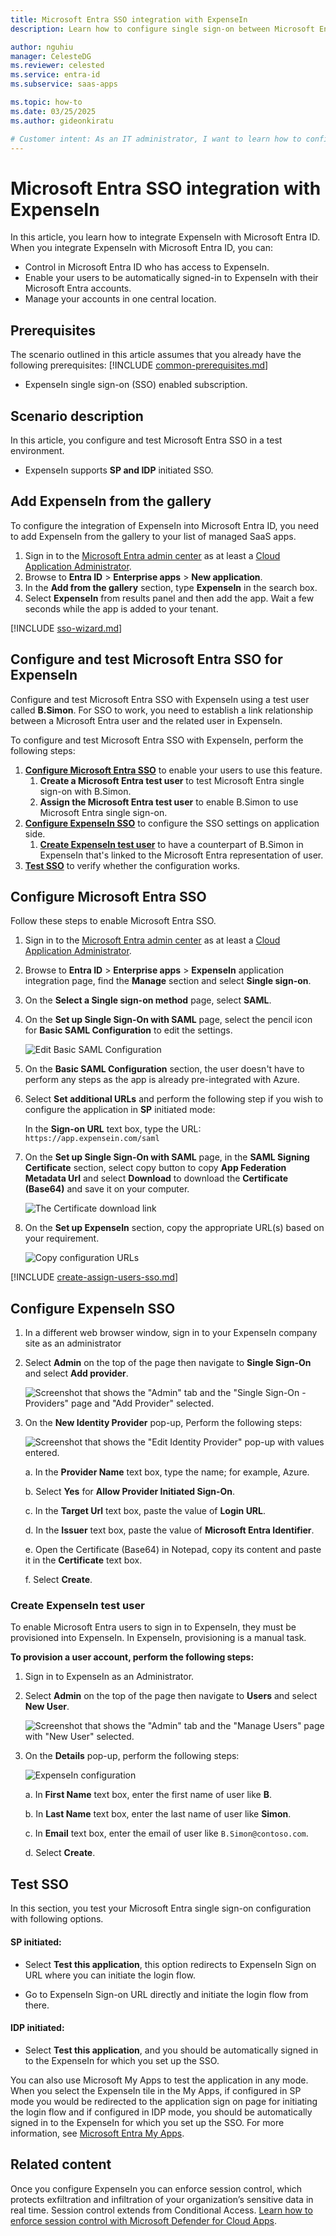 ```yaml
---
title: Microsoft Entra SSO integration with ExpenseIn
description: Learn how to configure single sign-on between Microsoft Entra ID and ExpenseIn.

author: nguhiu
manager: CelesteDG
ms.reviewer: celested
ms.service: entra-id
ms.subservice: saas-apps

ms.topic: how-to
ms.date: 03/25/2025
ms.author: gideonkiratu

# Customer intent: As an IT administrator, I want to learn how to configure single sign-on between Microsoft Entra ID and ExpenseIn so that I can control who has access to ExpenseIn, enable automatic sign-in with Microsoft Entra accounts, and manage my accounts in one central location.
---
```


# Microsoft Entra SSO integration with ExpenseIn

In this article,  you learn how to integrate ExpenseIn with Microsoft Entra ID. When you integrate ExpenseIn with Microsoft Entra ID, you can:

* Control in Microsoft Entra ID who has access to ExpenseIn.
* Enable your users to be automatically signed-in to ExpenseIn with their Microsoft Entra accounts.
* Manage your accounts in one central location.

## Prerequisites

The scenario outlined in this article assumes that you already have the following prerequisites:
[!INCLUDE [common-prerequisites.md](~/identity/saas-apps/includes/common-prerequisites.md)]
* ExpenseIn single sign-on (SSO) enabled subscription.

## Scenario description

In this article,  you configure and test Microsoft Entra SSO in a test environment. 

* ExpenseIn supports **SP and IDP** initiated SSO.

## Add ExpenseIn from the gallery

To configure the integration of ExpenseIn into Microsoft Entra ID, you need to add ExpenseIn from the gallery to your list of managed SaaS apps.

1. Sign in to the [Microsoft Entra admin center](https://entra.microsoft.com) as at least a [Cloud Application Administrator](~/identity/role-based-access-control/permissions-reference.md#cloud-application-administrator).
1. Browse to **Entra ID** > **Enterprise apps** > **New application**.
1. In the **Add from the gallery** section, type **ExpenseIn** in the search box.
1. Select **ExpenseIn** from results panel and then add the app. Wait a few seconds while the app is added to your tenant.

 [!INCLUDE [sso-wizard.md](~/identity/saas-apps/includes/sso-wizard.md)]

<a name='configure-and-test-azure-ad-sso-for-expensein'></a>

## Configure and test Microsoft Entra SSO for ExpenseIn

Configure and test Microsoft Entra SSO with ExpenseIn using a test user called **B.Simon**. For SSO to work, you need to establish a link relationship between a Microsoft Entra user and the related user in ExpenseIn.

To configure and test Microsoft Entra SSO with ExpenseIn, perform the following steps:

1. **[Configure Microsoft Entra SSO](#configure-azure-ad-sso)** to enable your users to use this feature.
    1. **Create a Microsoft Entra test user** to test Microsoft Entra single sign-on with B.Simon.
    1. **Assign the Microsoft Entra test user** to enable B.Simon to use Microsoft Entra single sign-on.
1. **[Configure ExpenseIn SSO](#configure-expensein-sso)** to configure the SSO settings on application side.
    1. **[Create ExpenseIn test user](#create-expensein-test-user)** to have a counterpart of B.Simon in ExpenseIn that's linked to the Microsoft Entra representation of user.
1. **[Test SSO](#test-sso)** to verify whether the configuration works.

<a name='configure-azure-ad-sso'></a>

## Configure Microsoft Entra SSO

Follow these steps to enable Microsoft Entra SSO.

1. Sign in to the [Microsoft Entra admin center](https://entra.microsoft.com) as at least a [Cloud Application Administrator](~/identity/role-based-access-control/permissions-reference.md#cloud-application-administrator).
1. Browse to **Entra ID** > **Enterprise apps** > **ExpenseIn** application integration page, find the **Manage** section and select **Single sign-on**.
1. On the **Select a Single sign-on method** page, select **SAML**.
1. On the **Set up Single Sign-On with SAML** page, select the pencil icon for **Basic SAML Configuration** to edit the settings.

   ![Edit Basic SAML Configuration](common/edit-urls.png)

1. On the **Basic SAML Configuration** section, the user doesn't have to perform any steps as the app is already pre-integrated with Azure.

5. Select **Set additional URLs** and perform the following step if you wish to configure the application in **SP** initiated mode:

    In the **Sign-on URL** text box, type the URL:
    `https://app.expensein.com/saml`

1. On the **Set up Single Sign-On with SAML** page, in the **SAML Signing Certificate** section, select copy button to copy **App Federation Metadata Url** and select **Download** to download the **Certificate (Base64)** and save it on your computer.

   ![The Certificate download link](./media/expensein-tutorial/copy-metdataurl-certificate.png)

1. On the **Set up ExpenseIn** section, copy the appropriate URL(s) based on your requirement.

   ![Copy configuration URLs](common/copy-configuration-urls.png)

<a name='create-an-azure-ad-test-user'></a>

[!INCLUDE [create-assign-users-sso.md](~/identity/saas-apps/includes/create-assign-users-sso.md)]

## Configure ExpenseIn SSO




1. In a different web browser window, sign in to your ExpenseIn company site as an administrator

1. Select **Admin** on the top of the page then navigate to **Single Sign-On** and select **Add provider**.

	 ![Screenshot that shows the "Admin" tab and the "Single Sign-On - Providers" page and "Add Provider" selected.](./media/expenseIn-tutorial/admin.png)

1. On the **New Identity Provider** pop-up, Perform the following steps:

    ![Screenshot that shows the "Edit Identity Provider" pop-up with values entered.](./media/expenseIn-tutorial/certificate.png)

	a. In the **Provider Name** text box, type the name; for example, Azure.

	b. Select **Yes** for **Allow Provider Initiated Sign-On**.

	c. In the **Target Url** text box, paste the value of **Login URL**.

    d. In the **Issuer** text box, paste the value of **Microsoft Entra Identifier**.

    e. Open the Certificate (Base64) in Notepad, copy its content and paste it in the **Certificate** text box.

	f. Select **Create**.

### Create ExpenseIn test user

To enable Microsoft Entra users to sign in to ExpenseIn, they must be provisioned into ExpenseIn. In ExpenseIn, provisioning is a manual task.

**To provision a user account, perform the following steps:**

1. Sign in to ExpenseIn as an Administrator.

2. Select **Admin** on the top of the page then navigate to **Users** and select **New User**.

	 ![Screenshot that shows the "Admin" tab and the "Manage Users" page with "New User" selected.](./media/expenseIn-tutorial/users.png)

3. On the **Details** pop-up, perform the following steps:

    ![ExpenseIn configuration](./media/expenseIn-tutorial/details.png)

    a. In **First Name** text box, enter the first name of user like **B**.

    b. In **Last Name** text box, enter the last name of user like **Simon**.

    c. In **Email** text box, enter the email of user like `B.Simon@contoso.com`.

    d. Select **Create**.

## Test SSO

In this section, you test your Microsoft Entra single sign-on configuration with following options. 

#### SP initiated:

* Select **Test this application**, this option redirects to ExpenseIn Sign on URL where you can initiate the login flow.  

* Go to ExpenseIn Sign-on URL directly and initiate the login flow from there.

#### IDP initiated:

* Select **Test this application**, and you should be automatically signed in to the ExpenseIn for which you set up the SSO. 

You can also use Microsoft My Apps to test the application in any mode. When you select the ExpenseIn tile in the My Apps, if configured in SP mode you would be redirected to the application sign on page for initiating the login flow and if configured in IDP mode, you should be automatically signed in to the ExpenseIn for which you set up the SSO. For more information, see [Microsoft Entra My Apps](/azure/active-directory/manage-apps/end-user-experiences#azure-ad-my-apps).

## Related content

Once you configure ExpenseIn you can enforce session control, which protects exfiltration and infiltration of your organization’s sensitive data in real time. Session control extends from Conditional Access. [Learn how to enforce session control with Microsoft Defender for Cloud Apps](/cloud-app-security/proxy-deployment-aad).

